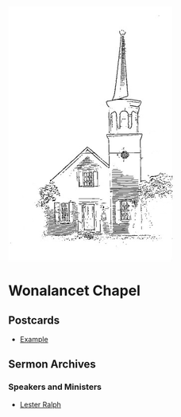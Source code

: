 <link rel="stylesheet" type="text/css" media="all" href="https://github.com/puck78/wonalancet-chapel/blob/master/assets/wuc.css" />
<img id="left" src="https://github.com/puck78/wonalancet-chapel/blob/master/images/Chapel%20Cover%20Image%20-%20icon%20-%2050%20percent.jpg" />
<span style='white-space:nowrap'>
<h1 id='right'>Wonalancet Chapel</h1> 
<h2>Postcards</h2>
<ul>
 <li>
  <a href="www.example.com">Example</a>
 </li>
</ul>
 
<h2>Sermon Archives</h2>
<h3>Speakers and Ministers</h3>
<ul>
 <li>
  <a href="https://github.com/puck78/wonalancet-chapel/tree/master/sermons/Lester%20Ralph">Lester Ralph</a>
 </li>
</ul>
</span>
 








